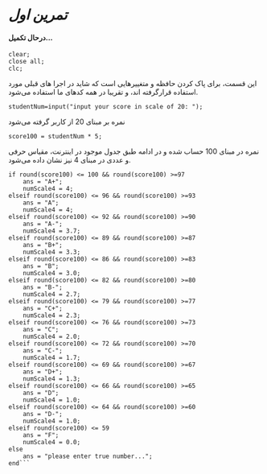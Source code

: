 # ***تمرین اول***
#### درحال تکمیل...

```
clear;
close all;
clc;
```
این قسمت، برای پاک کردن حافظه و متغییرهایی است که شاید در اجرا های قبلی مورد استفاده قرارگرفته اند، و تقریبا در همه کدهای ما استفاده می‌شود.

```
studentNum=input("input your score in scale of 20: ");
```
نمره بر مبنای 20 از کاربر گرفته می‌شود


```
score100 = studentNum * 5;
```
نمره در مبنای 100 حساب شده و در ادامه طبق جدول موجود در اینترنت، مقیاس حرفی و عددی در مبنای 4 نیز نشان داده می‌شود.
```
if round(score100) <= 100 && round(score100) >=97
    ans = "A+";
    numScale4 = 4;
elseif round(score100) <= 96 && round(score100) >=93
    ans = "A";
    numScale4 = 4;
elseif round(score100) <= 92 && round(score100) >=90
    ans = "A-";
    numScale4 = 3.7;
elseif round(score100) <= 89 && round(score100) >=87
    ans = "B+";
    numScale4 = 3.3;
elseif round(score100) <= 86 && round(score100) >=83
    ans = "B";    
    numScale4 = 3.0;
elseif round(score100) <= 82 && round(score100) >=80
    ans = "B-";
    numScale4 = 2.7;
elseif round(score100) <= 79 && round(score100) >=77
    ans = "C+";
    numScale4 = 2.3;
elseif round(score100) <= 76 && round(score100) >=73
    ans = "C";
    numScale4 = 2.0;
elseif round(score100) <= 72 && round(score100) >=70
    ans = "C-";
    numScale4 = 1.7;
elseif round(score100) <= 69 && round(score100) >=67
    ans = "D+";
    numScale4 = 1.3;
elseif round(score100) <= 66 && round(score100) >=65
    ans = "D";
    numScale4 = 1.0;
elseif round(score100) <= 64 && round(score100) >=60
    ans = "D-";
    numScale4 = 1.0;
elseif round(score100) <= 59
    ans = "F";
    numScale4 = 0.0;
else
    ans = "please enter true number...";   
end```
